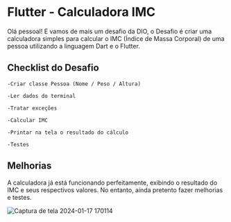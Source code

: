 
# Flutter - Calculadora IMC

Olá pessoal! E vamos de mais um desafio da DIO, o Desafio é criar uma calculadora simples para calcular o IMC (Índice de Massa Corporal) de uma pessoa utilizando a linguagem Dart e o Flutter.  
 
## Checklist do Desafio

    -Criar classe Pessoa (Nome / Peso / Altura)​

    -Ler dados do terminal​

    -Tratar exceções​

    -Calcular IMC ​

    -Printar na tela o resultado do cálculo​

    -Testes​


## Melhorias
   A calculadora já está funcionando perfeitamente, exibindo o resultado do IMC e seus respectivos valores. No entanto, ainda pretento fazer melhorias e testes.
   
![Captura de tela 2024-01-17 170114](https://github.com/Edilainecsilva/flutter_calculator_imc/assets/112878712/164fad07-fd24-4c6f-9263-3dbed704bbb6)

